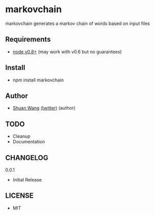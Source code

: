 markovchain
=========================================
markovchain generates a markov chain of words based on input files

## Requirements

- [node v0.8+](http://nodejs.org/) (may work with v0.6 but no guarantees)

## Install

- npm install markovchain

## Author

- [Shuan Wang](https://github.com/swang) [(twitter)](https://twitter.com/swang) (author)

## TODO

- Cleanup
- Documentation

## CHANGELOG

0.0.1
- Initial Release

## LICENSE
- MIT
